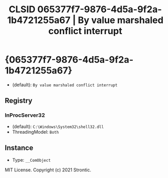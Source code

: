 ﻿---
title: "CLSID 065377f7-9876-4d5a-9f2a-1b4721255a67 | By value marshaled conflict interrupt"
excerpt: What is COM-Object CLSID 065377f7-9876-4d5a-9f2a-1b4721255a67?
---

# {065377f7-9876-4d5a-9f2a-1b4721255a67}

* (default): `By value marshaled conflict interrupt`

## Registry


### InProcServer32

* (default): `C:\Windows\System32\shell32.dll`
* ThreadingModel: `Both`

## Instance

* Type: `__ComObject`

MIT License. Copyright (c) 2021 Strontic.


